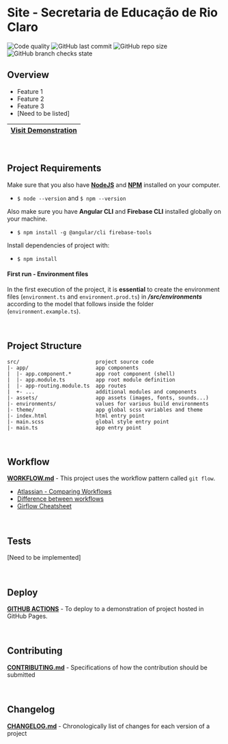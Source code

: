 # **Site - Secretaria de Educação de Rio Claro**
![Code quality](https://img.shields.io/scrutinizer/quality/g/miguelsmuller/site-sme-rc/master?style=flat-square)
![GitHub last commit](https://img.shields.io/github/last-commit/miguelsmuller/site-sme-rc?style=flat-square)
![GitHub repo size](https://img.shields.io/github/repo-size/miguelsmuller/site-sme-rc?style=flat-square)
![GitHub branch checks state](https://img.shields.io/github/checks-status/miguelsmuller/site-sme-rc/master?style=flat-square)

## **Overview**
- Feature 1
- Feature 2
- Feature 3
- [Need to be listed]

| <a href="https://miguelsmuller.github.io/site-sme-rc/" target="_blank">Visit Demonstration</a>|
|:---------------------------------------------------------------------------------------------:|

<br/>
  
## **Project Requirements**  
Make sure that you also have **[NodeJS](https://nodejs.org/)** and **[NPM](https://www.npmjs.com/)** installed on your computer.
- `$ node --version` and `$ npm --version`

Also make sure you have **Angular CLI** and **Firebase CLI** installed globally on your machine.  
- `$ npm install -g @angular/cli firebase-tools`

Install dependencies of project with:  
- `$ npm install`

#### **First run - Environment files**  
In the first execution of the project, it is **essential** to create the environment files (`environment.ts` and `environment.prod.ts`) in _**/src/environments**_ according to the model that follows inside the folder (`environment.example.ts`).

<br/>

## **Project Structure**  
```
src/                         project source code
|- app/                      app components
|  |- app.component.*        app root component (shell)
|  |- app.module.ts          app root module definition
|  |- app-routing.module.ts  app routes
|  +- ...                    additional modules and components
|- assets/                   app assets (images, fonts, sounds...)
|- environments/             values for various build environments
|- theme/                    app global scss variables and theme
|- index.html                html entry point
|- main.scss                 global style entry point
|- main.ts                   app entry point
```

<br/>

## **Workflow**  
**[WORKFLOW.md](WORKFLOW.md)** - This project uses the workflow pattern called `git flow`.
- [Atlassian - Comparing Workflows](https://www.atlassian.com/br/git/tutorials/comparing-workflows/gitflow-workflow)
- [Difference between workflows](https://www.zup.com.br/blog/git-workflow)
- [Girflow Cheatsheet](https://danielkummer.github.io/git-flow-cheatsheet/index.pt_BR.html)

<br/>

## **Tests**  
[Need to be implemented]

<br/>

## **Deploy**  
**[GITHUB ACTIONS](https://github.com/miguelsmuller/site-sme-rc/actions/workflows/push-to-gh-pages.yml)** - To deploy to a demonstration of project hosted in GitHub Pages.

<br/>

## **Contributing**  
**[CONTRIBUTING.md](CONTRIBUTING.md)** - Specifications of how the contribution should be submitted

<br/>

## **Changelog**  
**[CHANGELOG.md](CHANGELOG.md)** - Chronologically list of changes for each version of a project
